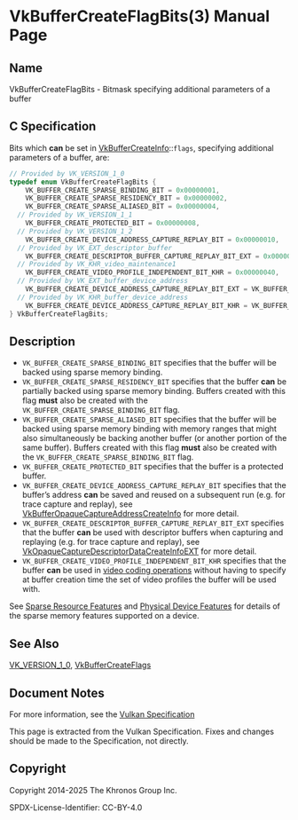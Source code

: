 # VkBufferCreateFlagBits(3) Manual Page

## Name

VkBufferCreateFlagBits - Bitmask specifying additional parameters of a buffer



## [](#_c_specification)C Specification

Bits which **can** be set in [VkBufferCreateInfo](https://registry.khronos.org/vulkan/specs/latest/man/html/VkBufferCreateInfo.html)::`flags`, specifying additional parameters of a buffer, are:

```c++
// Provided by VK_VERSION_1_0
typedef enum VkBufferCreateFlagBits {
    VK_BUFFER_CREATE_SPARSE_BINDING_BIT = 0x00000001,
    VK_BUFFER_CREATE_SPARSE_RESIDENCY_BIT = 0x00000002,
    VK_BUFFER_CREATE_SPARSE_ALIASED_BIT = 0x00000004,
  // Provided by VK_VERSION_1_1
    VK_BUFFER_CREATE_PROTECTED_BIT = 0x00000008,
  // Provided by VK_VERSION_1_2
    VK_BUFFER_CREATE_DEVICE_ADDRESS_CAPTURE_REPLAY_BIT = 0x00000010,
  // Provided by VK_EXT_descriptor_buffer
    VK_BUFFER_CREATE_DESCRIPTOR_BUFFER_CAPTURE_REPLAY_BIT_EXT = 0x00000020,
  // Provided by VK_KHR_video_maintenance1
    VK_BUFFER_CREATE_VIDEO_PROFILE_INDEPENDENT_BIT_KHR = 0x00000040,
  // Provided by VK_EXT_buffer_device_address
    VK_BUFFER_CREATE_DEVICE_ADDRESS_CAPTURE_REPLAY_BIT_EXT = VK_BUFFER_CREATE_DEVICE_ADDRESS_CAPTURE_REPLAY_BIT,
  // Provided by VK_KHR_buffer_device_address
    VK_BUFFER_CREATE_DEVICE_ADDRESS_CAPTURE_REPLAY_BIT_KHR = VK_BUFFER_CREATE_DEVICE_ADDRESS_CAPTURE_REPLAY_BIT,
} VkBufferCreateFlagBits;
```

## [](#_description)Description

- `VK_BUFFER_CREATE_SPARSE_BINDING_BIT` specifies that the buffer will be backed using sparse memory binding.
- `VK_BUFFER_CREATE_SPARSE_RESIDENCY_BIT` specifies that the buffer **can** be partially backed using sparse memory binding. Buffers created with this flag **must** also be created with the `VK_BUFFER_CREATE_SPARSE_BINDING_BIT` flag.
- `VK_BUFFER_CREATE_SPARSE_ALIASED_BIT` specifies that the buffer will be backed using sparse memory binding with memory ranges that might also simultaneously be backing another buffer (or another portion of the same buffer). Buffers created with this flag **must** also be created with the `VK_BUFFER_CREATE_SPARSE_BINDING_BIT` flag.
- `VK_BUFFER_CREATE_PROTECTED_BIT` specifies that the buffer is a protected buffer.
- `VK_BUFFER_CREATE_DEVICE_ADDRESS_CAPTURE_REPLAY_BIT` specifies that the buffer’s address **can** be saved and reused on a subsequent run (e.g. for trace capture and replay), see [VkBufferOpaqueCaptureAddressCreateInfo](https://registry.khronos.org/vulkan/specs/latest/man/html/VkBufferOpaqueCaptureAddressCreateInfo.html) for more detail.
- `VK_BUFFER_CREATE_DESCRIPTOR_BUFFER_CAPTURE_REPLAY_BIT_EXT` specifies that the buffer **can** be used with descriptor buffers when capturing and replaying (e.g. for trace capture and replay), see [VkOpaqueCaptureDescriptorDataCreateInfoEXT](https://registry.khronos.org/vulkan/specs/latest/man/html/VkOpaqueCaptureDescriptorDataCreateInfoEXT.html) for more detail.
- `VK_BUFFER_CREATE_VIDEO_PROFILE_INDEPENDENT_BIT_KHR` specifies that the buffer **can** be used in [video coding operations](https://registry.khronos.org/vulkan/specs/latest/html/vkspec.html#video-coding) without having to specify at buffer creation time the set of video profiles the buffer will be used with.

See [Sparse Resource Features](https://registry.khronos.org/vulkan/specs/latest/html/vkspec.html#sparsememory-sparseresourcefeatures) and [Physical Device Features](https://registry.khronos.org/vulkan/specs/latest/html/vkspec.html#features) for details of the sparse memory features supported on a device.

## [](#_see_also)See Also

[VK\_VERSION\_1\_0](https://registry.khronos.org/vulkan/specs/latest/man/html/VK_VERSION_1_0.html), [VkBufferCreateFlags](https://registry.khronos.org/vulkan/specs/latest/man/html/VkBufferCreateFlags.html)

## [](#_document_notes)Document Notes

For more information, see the [Vulkan Specification](https://registry.khronos.org/vulkan/specs/latest/html/vkspec.html#VkBufferCreateFlagBits)

This page is extracted from the Vulkan Specification. Fixes and changes should be made to the Specification, not directly.

## [](#_copyright)Copyright

Copyright 2014-2025 The Khronos Group Inc.

SPDX-License-Identifier: CC-BY-4.0